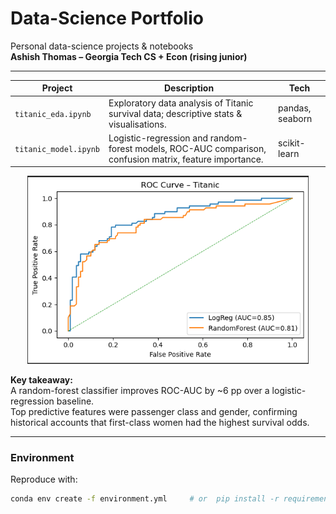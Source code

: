 # Data-Science Portfolio

Personal data-science projects & notebooks  
**Ashish Thomas – Georgia Tech CS + Econ (rising junior)**

---

| Project | Description | Tech |
|---------|-------------|------|
| `titanic_eda.ipynb` | Exploratory data analysis of Titanic survival data; descriptive stats & visualisations. | pandas, seaborn |
| `titanic_model.ipynb` | Logistic-regression and random-forest models, ROC-AUC comparison, confusion matrix, feature importance. | scikit-learn |

<p align="center">
  <img src="assets/roc_titanic.PNG" width="450" alt="ROC curve for Titanic models">
</p>

**Key takeaway:**  
A random-forest classifier improves ROC-AUC by ~6 pp over a logistic-regression baseline.  
Top predictive features were passenger class and gender, confirming historical accounts that first-class women had the highest survival odds.

---

### Environment

Reproduce with:

```bash
conda env create -f environment.yml     # or  pip install -r requirements.txt
